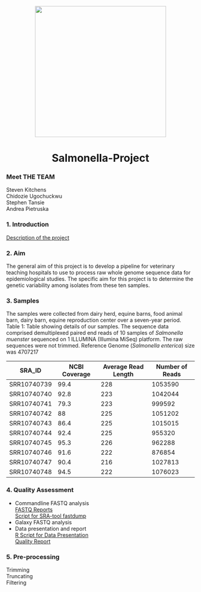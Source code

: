 <p align=center>
<img src="https://i.pinimg.com/originals/e4/d3/e2/e4d3e27b8738c7d3e9f650105b8bd851.jpg" width="350" />


<h1 align=center>Salmonella-Project</h>

### Meet THE TEAM
Steven Kitchens <br/>
Chidozie Ugochuckwu <br/>
Stephen Tansie <br/>
Andrea Pietruska <br/>

### 1. Introduction

[Description of the project](https://github.com/AUBioInformatics22/Salmonella-Project/blob/main/project_proposal.md)

### 2. Aim

The general aim of this project is to develop a pipeline for veterinary teaching hospitals to use to process raw whole genome sequence data for epidemiological studies. The specific aim for this project is to determine the genetic variability among isolates from these ten samples.

### 3. Samples
The samples were collected from dairy herd, equine barns, food animal barn, dairy barn, equine reproduction center over a seven-year period. 
Table 1: Table showing details of our samples. The sequence data comprised demultiplexed paired end reads of 10 samples of _Salmonella muenster_ sequenced on 1 ILLUMINA (Illumina MiSeq) platform. The raw sequences were not trimmed. Reference Genome (_Salmonella enterica_) size was 4707217


| SRA_ID    |NCBI Coverage| Average Read Length | Number of Reads |
|-----------| ------------|---------------------|-----------------|
|SRR10740739| 99.4        |  228                |   1053590       | 
|SRR10740740| 92.8        |  223                |   1042044       | 
|SRR10740741| 79.3        |  223                |   999592        | 
|SRR10740742| 88          |  225                |   1051202       |
|SRR10740743| 86.4        |  225                |   1015015       |
|SRR10740744| 92.4        |  225                |   955320        |
|SRR10740745| 95.3        |  226                |   962288        | 
|SRR10740746| 91.6        |  222                |   876854        |
|SRR10740747| 90.4        |  216                |   1027813       |
|SRR10740748| 94.5        |  222                |   1076023       | <p>&nbsp;</p>  






### 4. Quality Assessment
* Commandline FASTQ analysis <br/>
[FASTQ Reports](https://github.com/AUBioInformatics22/Salmonella-Project/tree/main/1%20-%20Initial%20Quality%20Assessment%20of%20Raw%20NGS%20Data/fastqc_reports) <br/>
[Script for SRA-tool fastdump](https://github.com/AUBioInformatics22/Salmonella-Project/blob/main/1%20-%20Initial%20Quality%20Assessment%20of%20Raw%20NGS%20Data/sra_fastqdump_fastqc.sh)
* Galaxy FASTQ analysis
* Data presentation and report <br/>
[R Script for Data Presentation](https://github.com/AUBioInformatics22/Salmonella-Project/blob/main/1%20-%20Initial%20Quality%20Assessment%20of%20Raw%20NGS%20Data/Report_1.R) <br/>
[Quality Report](https://github.com/AUBioInformatics22/Salmonella-Project/blob/main/1%20-%20Initial%20Quality%20Assessment%20of%20Raw%20NGS%20Data/Quality_Report.md)


### 5. Pre-processing

Trimming <br/>
Truncating <br/>
Filtering <br/>
